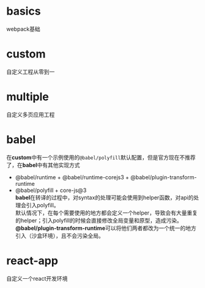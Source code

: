 # basics
webpack基础

# custom
自定义工程从零到一

# multiple
自定义多页应用工程

# babel
在**custom**中有一个示例使用的``@babel/polyfill``默认配置，但是官方现在不推荐了，在**babel**中有其他实现方式
- @babel/runtime + @babel/runtime-corejs3 + @babel/plugin-transform-runtime
- @babel/polyfill + core-js@3  
**babel**在转译的过程中，对syntax的处理可能会使用到helper函数，对api的处理会引入polyfill。  
默认情况下，在每个需要使用的地方都会定义一个helper，导致会有大量重复的helper；引入polyfill的时候会直接修改全局变量和原型，造成污染。  
**@babel/plugin-transform-runtime**可以将他们两者都改为一个统一的地方引入（沙盒环境），且不会污染全局。  

# react-app
自定义一个react开发环境